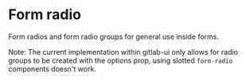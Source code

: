 # Form radio

Form radios and form radio groups for general use inside forms.

Note: The current implementation within gitlab-ui only allows for radio groups to be created with the options prop, using slotted `form-radio` components doesn't work.
